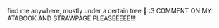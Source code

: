 find me anywhere, mostly under a certain tree 🌳
:3
COMMENT ON MY ATABOOK AND STRAWPAGE PLEASEEEEE!!!

<!---
NicoLoveLiveFan/NicoLoveLiveFan is a ✨ special ✨ repository because its `README.md` (this file) appears on your GitHub profile.
You can click the Preview link to take a look at your changes.
--->
